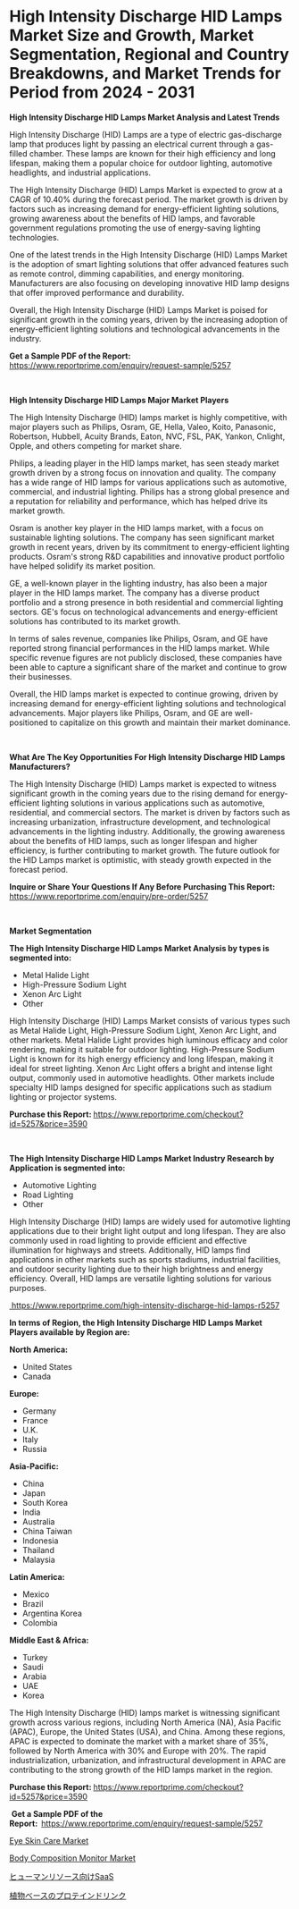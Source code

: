 <p><h1>High Intensity Discharge HID Lamps Market Size and Growth, Market Segmentation, Regional and Country Breakdowns, and Market Trends for Period from 2024 -  2031</h1></p><p><strong>High Intensity Discharge HID Lamps Market Analysis and Latest Trends</strong></p>
<p><p>High Intensity Discharge (HID) Lamps are a type of electric gas-discharge lamp that produces light by passing an electrical current through a gas-filled chamber. These lamps are known for their high efficiency and long lifespan, making them a popular choice for outdoor lighting, automotive headlights, and industrial applications.</p><p>The High Intensity Discharge (HID) Lamps Market is expected to grow at a CAGR of 10.40% during the forecast period. The market growth is driven by factors such as increasing demand for energy-efficient lighting solutions, growing awareness about the benefits of HID lamps, and favorable government regulations promoting the use of energy-saving lighting technologies.</p><p>One of the latest trends in the High Intensity Discharge (HID) Lamps Market is the adoption of smart lighting solutions that offer advanced features such as remote control, dimming capabilities, and energy monitoring. Manufacturers are also focusing on developing innovative HID lamp designs that offer improved performance and durability.</p><p>Overall, the High Intensity Discharge (HID) Lamps Market is poised for significant growth in the coming years, driven by the increasing adoption of energy-efficient lighting solutions and technological advancements in the industry.</p></p>
<p><strong>Get a Sample PDF of the Report:&nbsp;</strong> <a href="https://www.reportprime.com/enquiry/request-sample/5257">https://www.reportprime.com/enquiry/request-sample/5257</a></p>
<p>&nbsp;</p>
<p><strong>High Intensity Discharge HID Lamps Major Market Players</strong></p>
<p><p>The High Intensity Discharge (HID) lamps market is highly competitive, with major players such as Philips, Osram, GE, Hella, Valeo, Koito, Panasonic, Robertson, Hubbell, Acuity Brands, Eaton, NVC, FSL, PAK, Yankon, Cnlight, Opple, and others competing for market share. </p><p>Philips, a leading player in the HID lamps market, has seen steady market growth driven by a strong focus on innovation and quality. The company has a wide range of HID lamps for various applications such as automotive, commercial, and industrial lighting. Philips has a strong global presence and a reputation for reliability and performance, which has helped drive its market growth.</p><p>Osram is another key player in the HID lamps market, with a focus on sustainable lighting solutions. The company has seen significant market growth in recent years, driven by its commitment to energy-efficient lighting products. Osram's strong R&D capabilities and innovative product portfolio have helped solidify its market position.</p><p>GE, a well-known player in the lighting industry, has also been a major player in the HID lamps market. The company has a diverse product portfolio and a strong presence in both residential and commercial lighting sectors. GE's focus on technological advancements and energy-efficient solutions has contributed to its market growth.</p><p>In terms of sales revenue, companies like Philips, Osram, and GE have reported strong financial performances in the HID lamps market. While specific revenue figures are not publicly disclosed, these companies have been able to capture a significant share of the market and continue to grow their businesses.</p><p>Overall, the HID lamps market is expected to continue growing, driven by increasing demand for energy-efficient lighting solutions and technological advancements. Major players like Philips, Osram, and GE are well-positioned to capitalize on this growth and maintain their market dominance.</p></p>
<p>&nbsp;</p>
<p><strong>What Are The Key Opportunities For High Intensity Discharge HID Lamps Manufacturers?</strong></p>
<p><p>The High Intensity Discharge (HID) Lamps market is expected to witness significant growth in the coming years due to the rising demand for energy-efficient lighting solutions in various applications such as automotive, residential, and commercial sectors. The market is driven by factors such as increasing urbanization, infrastructure development, and technological advancements in the lighting industry. Additionally, the growing awareness about the benefits of HID lamps, such as longer lifespan and higher efficiency, is further contributing to market growth. The future outlook for the HID Lamps market is optimistic, with steady growth expected in the forecast period.</p></p>
<p><strong>Inquire or Share Your Questions If Any Before Purchasing This Report:</strong> <a href="https://www.reportprime.com/enquiry/pre-order/5257">https://www.reportprime.com/enquiry/pre-order/5257</a></p>
<p>&nbsp;</p>
<p><strong>Market Segmentation</strong></p>
<p><strong>The High Intensity Discharge HID Lamps Market Analysis by types is segmented into:</strong></p>
<p><ul><li>Metal Halide Light</li><li>High-Pressure Sodium Light</li><li>Xenon Arc Light</li><li>Other</li></ul></p>
<p><p>High Intensity Discharge (HID) Lamps Market consists of various types such as Metal Halide Light, High-Pressure Sodium Light, Xenon Arc Light, and other markets. Metal Halide Light provides high luminous efficacy and color rendering, making it suitable for outdoor lighting. High-Pressure Sodium Light is known for its high energy efficiency and long lifespan, making it ideal for street lighting. Xenon Arc Light offers a bright and intense light output, commonly used in automotive headlights. Other markets include specialty HID lamps designed for specific applications such as stadium lighting or projector systems.</p></p>
<p><strong>Purchase this Report:&nbsp;</strong><a href="https://www.reportprime.com/checkout?id=5257&price=3590">https://www.reportprime.com/checkout?id=5257&price=3590</a></p>
<p>&nbsp;</p>
<p><strong>The High Intensity Discharge HID Lamps Market Industry Research by Application is segmented into:</strong></p>
<p><ul><li>Automotive Lighting</li><li>Road Lighting</li><li>Other</li></ul></p>
<p><p>High Intensity Discharge (HID) lamps are widely used for automotive lighting applications due to their bright light output and long lifespan. They are also commonly used in road lighting to provide efficient and effective illumination for highways and streets. Additionally, HID lamps find applications in other markets such as sports stadiums, industrial facilities, and outdoor security lighting due to their high brightness and energy efficiency. Overall, HID lamps are versatile lighting solutions for various purposes.</p></p>
<p><a href="https://www.reportprime.com/high-intensity-discharge-hid-lamps-r5257">&nbsp;https://www.reportprime.com/high-intensity-discharge-hid-lamps-r5257</a></p>
<p><strong>In terms of Region, the High Intensity Discharge HID Lamps Market Players available by Region are:</strong></p>
<p>
    <p> <strong> North America: </strong>
        <ul>
            <li>United States</li>
            <li>Canada</li>
        </ul>
        </p> 
    <p> <strong> Europe: </strong>
        <ul>
            <li>Germany</li>
            <li>France</li>
            <li>U.K.</li>
            <li>Italy</li>
            <li>Russia</li>
        </ul>
        </p> 
    <p> <strong> Asia-Pacific: </strong>
        <ul>
            <li>China</li>
            <li>Japan</li>
            <li>South Korea</li>
            <li>India</li>
            <li>Australia</li>
            <li>China Taiwan</li>
            <li>Indonesia</li>
            <li>Thailand</li>
            <li>Malaysia</li>
        </ul>
        </p> 
    <p> <strong> Latin America: </strong>
        <ul>
            <li>Mexico</li>
            <li>Brazil</li>
            <li>Argentina Korea</li>
            <li>Colombia</li>
        </ul>
        </p> 
    <p> <strong> Middle East & Africa: </strong>
        <ul>
            <li>Turkey</li>
            <li>Saudi</li>
            <li>Arabia</li>
            <li>UAE</li>
            <li>Korea</li>
        </ul>
    </p>
    </p>
<p><p>The High Intensity Discharge (HID) lamps market is witnessing significant growth across various regions, including North America (NA), Asia Pacific (APAC), Europe, the United States (USA), and China. Among these regions, APAC is expected to dominate the market with a market share of 35%, followed by North America with 30% and Europe with 20%. The rapid industrialization, urbanization, and infrastructural development in APAC are contributing to the strong growth of the HID lamps market in the region.</p></p>
<p><strong>Purchase this Report: </strong><a href="https://www.reportprime.com/checkout?id=5257&price=3590">https://www.reportprime.com/checkout?id=5257&price=3590</a></p>
<p>&nbsp;<strong>Get a Sample PDF of the Report:&nbsp;&nbsp;</strong><a href="https://www.reportprime.com/enquiry/request-sample/5257">https://www.reportprime.com/enquiry/request-sample/5257</a></p>
<p><strong></strong></p>
<p><p><a href="https://www.linkedin.com/pulse/eye-skin-care-market-trends-forecast-competitive-analysis-ojmwe">Eye Skin Care Market</a></p><p><a href="https://www.linkedin.com/pulse/analyzing-body-composition-monitor-market-global-industry-9bkse">Body Composition Monitor Market</a></p><p><a href="https://github.com/TysonKub/Market-Research-Report-List-1/blob/main/655440574029.md">ヒューマンリソース向けSaaS</a></p><p><a href="https://github.com/RaeJenkins1952/Market-Research-Report-List-1/blob/main/315674574028.md">植物ベースのプロテインドリンク</a></p></p>